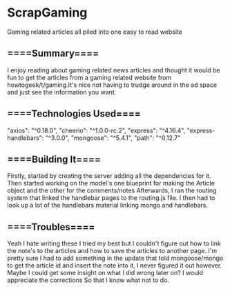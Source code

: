 # ScrapGaming
Gaming related articles all piled into one easy to read website

## ====Summary====

I enjoy reading about gaming related news articles and thought it would be fun to get the articles from a gaming related website from 
howtogeek/t/gaming.It's nice not having to trudge around in the ad space and just see the information you want.  

## ====Technologies Used====
"axios": "^0.18.0",
"cheerio": "^1.0.0-rc.2",
"express": "^4.16.4",
"express-handlebars": "^3.0.0",
"mongoose": "^5.4.1",
"path": "^0.12.7"

## ====Building It====

Firstly, started by creating the server adding all the dependencies for it. 
Then started working on the model's one blueprint for making the Article object and the other for the comments/notes
Afterwards, I ran the routing system that linked the handlebar pages to the routing.js file. 
I then had to look up a lot of the handlebars material linking mongo and handlebars.

## ====Troubles====
Yeah I hate writing these
I tried my best but I couldn't figure out how to link the note's to the articles and how to save the articles to another page.
I'm pretty sure I had to add something in the update that told mongoose/mongo to get the article id and insert the note into it,
I never figured it out however. Maybe I could get some insight on what I did wrong later on? I would appreciate the corrections
So that I know what not to do.
